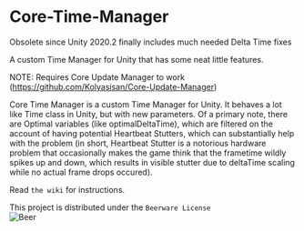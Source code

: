 # Core-Time-Manager

Obsolete since Unity 2020.2 finally includes much needed Delta Time fixes

A custom Time Manager for Unity that has some neat little features.

NOTE: Requires Core Update Manager to work (https://github.com/Kolyasisan/Core-Update-Manager)

Core Time Manager is a custom Time Manager for Unity. It behaves a lot like Time class in Unity, but with new parameters. Of a primary note, there are Optimal variables (like optimalDeltaTime), which are filtered on the account of having potential Heartbeat Stutters, which can substantially help with the problem (in short, Heartbeat Stutter is a notorious hardware problem that occasionally makes the game think that the frametime wildly spikes up and down, which results in visible stutter due to deltaTime scaling while no actual frame drops occured).

Read ```the wiki``` for instructions.

This project is distributed under the ```Beerware License```  
![Beer](https://habrastorage.org/getpro/geektimes/post_images/78f/720/c75/78f720c75de7b8828353bc0cf8a254c4.png)

